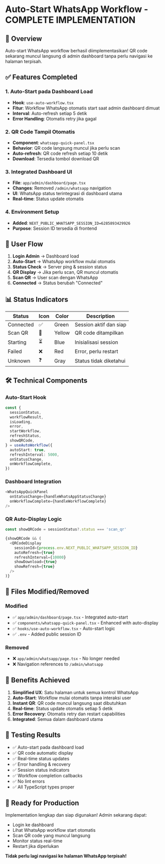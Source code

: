 # Auto-Start WhatsApp Workflow - COMPLETE IMPLEMENTATION

## 🚀 Overview

Auto-start WhatsApp workflow berhasil diimplementasikan! QR code sekarang muncul langsung di admin dashboard tanpa perlu navigasi ke halaman terpisah.

## ✅ Features Completed

### 1. Auto-Start pada Dashboard Load

- **Hook**: `use-auto-workflow.tsx`
- **Fitur**: Workflow WhatsApp otomatis start saat admin dashboard dimuat
- **Interval**: Auto-refresh setiap 5 detik
- **Error Handling**: Otomatis retry jika gagal

### 2. QR Code Tampil Otomatis

- **Component**: `whatsapp-quick-panel.tsx`
- **Behavior**: QR code langsung muncul jika perlu scan
- **Auto-refresh**: QR code refresh setiap 10 detik
- **Download**: Tersedia tombol download QR

### 3. Integrated Dashboard UI

- **File**: `app/admin/dashboard/page.tsx`
- **Changes**: Removed `/admin/whatsapp` navigation
- **UI**: WhatsApp status terintegrasi di dashboard utama
- **Real-time**: Status update otomatis

### 4. Environment Setup

- **Added**: `NEXT_PUBLIC_WHATSAPP_SESSION_ID=6285893429926`
- **Purpose**: Session ID tersedia di frontend

## 🔄 User Flow

1. **Login Admin** → Dashboard load
2. **Auto-Start** → WhatsApp workflow mulai otomatis
3. **Status Check** → Server ping & session status
4. **QR Display** → Jika perlu scan, QR muncul otomatis
5. **Scan QR** → User scan dengan WhatsApp
6. **Connected** → Status berubah "Connected"

## 📊 Status Indicators

| Status    | Icon | Color  | Description            |
| --------- | ---- | ------ | ---------------------- |
| Connected | ✅   | Green  | Session aktif dan siap |
| Scan QR   | 📱   | Yellow | QR code ditampilkan    |
| Starting  | ⏳   | Blue   | Inisialisasi session   |
| Failed    | ❌   | Red    | Error, perlu restart   |
| Unknown   | ❓   | Gray   | Status tidak diketahui |

## 🛠️ Technical Components

### Auto-Start Hook

```typescript
const {
  sessionStatus,
  workflowResult,
  isLoading,
  error,
  startWorkflow,
  refreshStatus,
  showQRCode,
} = useAutoWorkflow({
  autoStart: true,
  refreshInterval: 5000,
  onStatusChange,
  onWorkflowComplete,
})
```

### Dashboard Integration

```typescript
<WhatsAppQuickPanel
  onStatusChange={handleWhatsAppStatusChange}
  onWorkflowComplete={handleWorkflowComplete}
/>
```

### QR Auto-Display Logic

```typescript
const showQRCode = sessionStatus?.status === 'scan_qr'

{showQRCode && (
  <QRCodeDisplay
    sessionId={process.env.NEXT_PUBLIC_WHATSAPP_SESSION_ID}
    autoRefresh={true}
    refreshInterval={10000}
    showDownload={true}
    showRefresh={true}
  />
)}
```

## 📁 Files Modified/Removed

### Modified

- ✅ `app/admin/dashboard/page.tsx` - Integrated auto-start
- ✅ `components/whatsapp-quick-panel.tsx` - Enhanced with auto-display
- ✅ `hooks/use-auto-workflow.tsx` - Auto-start logic
- ✅ `.env` - Added public session ID

### Removed

- ❌ `app/admin/whatsapp/page.tsx` - No longer needed
- ❌ Navigation references to `/admin/whatsapp`

## 🎯 Benefits Achieved

1. **Simplified UX**: Satu halaman untuk semua kontrol WhatsApp
2. **Auto-Start**: Workflow mulai otomatis tanpa interaksi user
3. **Instant QR**: QR code muncul langsung saat dibutuhkan
4. **Real-time**: Status update otomatis setiap 5 detik
5. **Error Recovery**: Otomatis retry dan restart capabilities
6. **Integrated**: Semua dalam dashboard utama

## 🧪 Testing Results

- ✅ Auto-start pada dashboard load
- ✅ QR code automatic display
- ✅ Real-time status updates
- ✅ Error handling & recovery
- ✅ Session status indicators
- ✅ Workflow completion callbacks
- ✅ No lint errors
- ✅ All TypeScript types proper

## 🚀 Ready for Production

Implementation lengkap dan siap digunakan! Admin sekarang dapat:

- Login ke dashboard
- Lihat WhatsApp workflow start otomatis
- Scan QR code yang muncul langsung
- Monitor status real-time
- Restart jika diperlukan

**Tidak perlu lagi navigasi ke halaman WhatsApp terpisah!**
